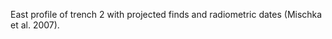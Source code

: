 <!-- .slide: data-background-image="resources/wolkenwehe/ww_stratigraphy.png" data-background-size="90% auto" data-background-color="#fff" -->

<div class="caption">
<p class="caption-wrapper-light-background"><p class="caption">East profile of trench 2 with projected finds and radiometric dates (Mischka et al. 2007).</p></p>
</div><!-- .element class="caption fade-in" data-autoslide="100" -->